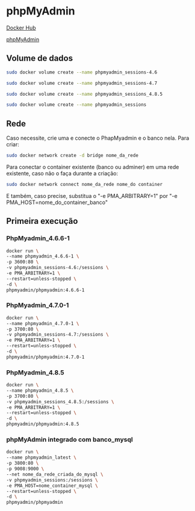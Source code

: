 # phpMyAdmin

[Docker Hub](https://hub.docker.com/r/phpmyadmin/phpmyadmin/)

[phpMyAdmin](https://www.phpmyadmin.net/)

## Volume de dados

```sh
sudo docker volume create --name phpmyadmin_sessions-4.6

sudo docker volume create --name phpmyadmin_sessions-4.7

sudo docker volume create --name phpmyadmin_sessions_4.8.5

sudo docker volume create --name phpmyadmin_sessions
```

## Rede

Caso necessite, crie uma e conecte o PhapMyadmin e o banco nela.
Para criar:
```sh
sudo docker network create -d bridge nome_da_rede
```
Para conectar o container existente (banco ou adminer) em uma rede existente, caso não o faça durante a criação:
```sh
sudo docker network connect nome_da_rede nome_do container
```
E também, caso precise, substitua o "-e PMA_ARBITRARY=1" por "-e PMA_HOST=nome_do_container_banco"

## Primeira execução

### PhpMyadmin_4.6.6-1
```sh
docker run \
--name phpmyadmin_4.6.6-1 \
-p 3600:80 \
-v phpmyadmin_sessions-4.6:/sessions \
-e PMA_ARBITRARY=1 \
--restart=unless-stopped \
-d \
phpmyadmin/phpmyadmin:4.6.6-1
```

### PhpMyadmin_4.7.0-1
```sh
docker run \
--name phpmyadmin_4.7.0-1 \
-p 3700:80 \
-v phpmyadmin_sessions-4.7:/sessions \
-e PMA_ARBITRARY=1 \
--restart=unless-stopped \
-d \
phpmyadmin/phpmyadmin:4.7.0-1
```

### PhpMyadmin_4.8.5
```sh
docker run \
--name phpmyadmin_4.8.5 \
-p 3700:80 \
-v phpmyadmin_sessions_4.8.5:/sessions \
-e PMA_ARBITRARY=1 \
--restart=unless-stopped \
-d \
phpmyadmin/phpmyadmin:4.8.5
```

### phpMyAdmin integrado com banco_mysql
```sh
docker run \
--name phpmyadmin_latest \
-p 3800:80 \
-p 9008:9000 \
--net nome_da_rede_criada_do_mysql \
-v phpmyadmin_sessions:/sessions \
-e PMA_HOST=nome_container_mysql \
--restart=unless-stopped \
-d \
phpmyadmin/phpmyadmin
```